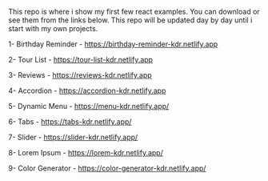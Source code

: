 This repo is where i show my first few react examples. You can download or see them from the links below.
This repo will be updated day by day until i start with my own projects.

1- Birthday Reminder - https://birthday-reminder-kdr.netlify.app

2- Tour List - https://tour-list-kdr.netlify.app

3- Reviews - https://reviews-kdr.netlify.app

4- Accordion - https://accordion-kdr.netlify.app

5- Dynamic Menu - https://menu-kdr.netlify.app/

6- Tabs - https://tabs-kdr.netlify.app/

7- Slider - https://slider-kdr.netlify.app/

8- Lorem Ipsum - https://lorem-kdr.netlify.app/

9- Color Generator - https://color-generator-kdr.netlify.app/
